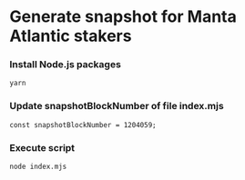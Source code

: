 # Generate snapshot for Manta Atlantic stakers

### Install Node.js packages

```
yarn
```

### Update snapshotBlockNumber of file index.mjs

```
const snapshotBlockNumber = 1204059;
```

### Execute script

```
node index.mjs
```
